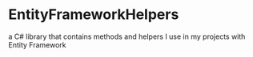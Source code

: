 # EntityFrameworkHelpers
a C# library that contains methods and helpers I use in my projects with Entity Framework
